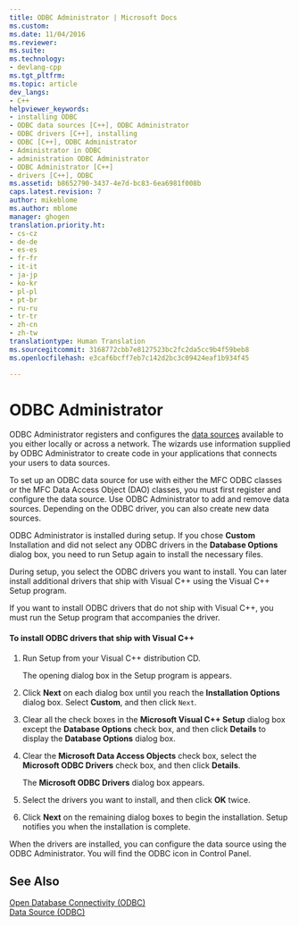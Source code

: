 ```yaml
---
title: ODBC Administrator | Microsoft Docs
ms.custom: 
ms.date: 11/04/2016
ms.reviewer: 
ms.suite: 
ms.technology:
- devlang-cpp
ms.tgt_pltfrm: 
ms.topic: article
dev_langs:
- C++
helpviewer_keywords:
- installing ODBC
- ODBC data sources [C++], ODBC Administrator
- ODBC drivers [C++], installing
- ODBC [C++], ODBC Administrator
- Administrator in ODBC
- administration ODBC Administrator
- ODBC Administrator [C++]
- drivers [C++], ODBC
ms.assetid: b8652790-3437-4e7d-bc83-6ea6981f008b
caps.latest.revision: 7
author: mikeblome
ms.author: mblome
manager: ghogen
translation.priority.ht:
- cs-cz
- de-de
- es-es
- fr-fr
- it-it
- ja-jp
- ko-kr
- pl-pl
- pt-br
- ru-ru
- tr-tr
- zh-cn
- zh-tw
translationtype: Human Translation
ms.sourcegitcommit: 3168772cbb7e8127523bc2fc2da5cc9b4f59beb8
ms.openlocfilehash: e3caf6bcff7eb7c142d2bc3c09424eaf1b934f45

---
```

# ODBC Administrator
ODBC Administrator registers and configures the [data sources](../../data/odbc/data-source-odbc.md) available to you either locally or across a network. The wizards use information supplied by ODBC Administrator to create code in your applications that connects your users to data sources.  
  
 To set up an ODBC data source for use with either the MFC ODBC classes or the MFC Data Access Object (DAO) classes, you must first register and configure the data source. Use ODBC Administrator to add and remove data sources. Depending on the ODBC driver, you can also create new data sources.  
  
 ODBC Administrator is installed during setup. If you chose **Custom** Installation and did not select any ODBC drivers in the **Database Options** dialog box, you need to run Setup again to install the necessary files.  
  
 During setup, you select the ODBC drivers you want to install. You can later install additional drivers that ship with Visual C++ using the Visual C++ Setup program.  
  
 If you want to install ODBC drivers that do not ship with Visual C++, you must run the Setup program that accompanies the driver.  
  
#### To install ODBC drivers that ship with Visual C++  
  
1.  Run Setup from your Visual C++ distribution CD.  
  
     The opening dialog box in the Setup program is appears.  
  
2.  Click **Next** on each dialog box until you reach the **Installation Options** dialog box. Select **Custom**, and then click `Next`.  
  
3.  Clear all the check boxes in the **Microsoft Visual C++ Setup** dialog box except the **Database Options** check box, and then click **Details** to display the **Database Options** dialog box.  
  
4.  Clear the **Microsoft Data Access Objects** check box, select the **Microsoft ODBC Drivers** check box, and then click **Details**.  
  
     The **Microsoft ODBC Drivers** dialog box appears.  
  
5.  Select the drivers you want to install, and then click **OK** twice.  
  
6.  Click **Next** on the remaining dialog boxes to begin the installation. Setup notifies you when the installation is complete.  
  
 When the drivers are installed, you can configure the data source using the ODBC Administrator. You will find the ODBC icon in Control Panel.  
  
## See Also  
 [Open Database Connectivity (ODBC)](../../data/odbc/open-database-connectivity-odbc.md)   
 [Data Source (ODBC)](../../data/odbc/data-source-odbc.md)


<!--HONumber=Jan17_HO2-->


